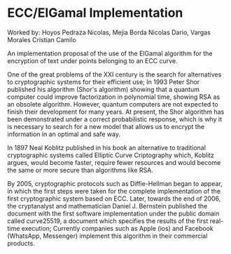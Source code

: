 # ECC/ElGamal Implementation

Worked by: Hoyos Pedraza Nicolas, Mejia Borda Nicolas Dario, Vargas Morales Cristian Camilo

An implementation proposal of the use of the ElGamal algorithm for the encryption of text under points belonging to an ECC curve.

One of the great problems of the XXI century is the search for alternatives to cryptographic systems for their efficient use; In 1993 Peter Shor published his algorithm (Shor's algorithm) showing that a quantum computer could improve factorization in polynomial time, showing RSA as an obsolete algorithm. However, quantum computers are not expected to finish their development for many years. At present, the Shor algorithm has been demonstrated under a correct probabilistic response, which is why it is necessary to search for a new model that allows us to encrypt the information in an optimal and safe way.

In 1897 Neal Koblitz published in his book an alternative to traditional cryptographic systems called Elliptic Curve Criptography which, Koblitz argues, would become faster, require fewer resources and would become the same or more secure than algorithms like RSA.

By 2005, cryptographic protocols such as Diffie-Hellman began to appear, in which the first steps were taken for the complete implementation of the first cryptographic system based on ECC. Later, towards the end of 2006, the cryptanalyst and mathematician Daniel J. Bernstein published the document with the first software implementation under the public domain called curve25519, a document which specifies the results of the first real-time execution; Currently companies such as Apple (ios) and Facebook (WhatsApp, Messenger) implement this algorithm in their commercial products.
